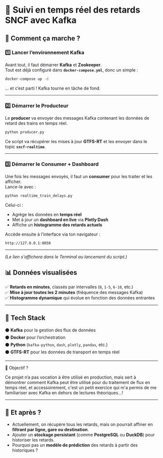 # 🚆 Suivi en temps réel des retards SNCF avec Kafka

## 🚀 Comment ça marche ?

### 1️⃣ Lancer l’environnement Kafka

Avant tout, il faut démarrer **Kafka** et **Zookeeper**.\
Tout est déjà configuré dans **`docker-compose.yml`**, donc un simple :

```bash
docker-compose up -d
```

... et c’est parti ! Kafka tourne en tâche de fond.

---

### 2️⃣ Démarrer le Producteur

Le **producer** va envoyer des messages Kafka contenant les données de retard des trains en temps réel.

```bash
python producer.py
```

Ce script va récupérer les mises à jour **GTFS-RT** et les envoyer dans le topic **`sncf-realtime`**.

---

### 3️⃣ Démarrer le Consumer + Dashboard

Une fois les messages envoyés, il faut un **consumer** pour les traiter et les afficher.\
Lance-le avec :

```bash
python realtime_train_delays.py
```

Celui-ci :

- Agrège les données en **temps réel**
- Met à jour un **dashboard en live** via **Plotly Dash**
- Affiche un **histogramme des retards actuels**

Accède ensuite à l’interface via ton navigateur :

```
http://127.0.0.1:8050
```

---
*(Le lien s'affichera dans le Terminal au lancement du script.)*


## 📊 Données visualisées

✅ **Retards en minutes**, classés par intervalles (`0`, `1-5`, `6-10`, etc.)\
✅ **Mise à jour toutes les 2 minutes** (fréquence des messages Kafka)\
✅ **Histogramme dynamique** qui évolue en fonction des données entrantes

---

## 🏢 Tech Stack

⚫ **Kafka** pour la gestion des flux de données\
⚫ **Docker** pour l’orchestration\
⚫ **Python** (`kafka-python`, `dash`, `plotly`, `pandas`, etc.)\
⚫ **GTFS-RT** pour les données de transport en temps réel

---

🎯 Objectif ?



Ce projet n’a pas vocation à être utilisé en production, mais sert à démontrer comment Kafka peut être utilisé pour du traitement de flux en temps réel, et accessoirement, c'est un petit exercice qui m'a permis de me familiariser avec Kafka en dehors de lectures théoriques...!

---

## 📒 Et après ?

- Actuellement, on récupère tous les retards, mais on pourrait affiner en **filtrant par ligne, gare ou destination**.
- Ajouter un **stockage persistant** (comme **PostgreSQL** ou **DuckDB**) pour historiser les retards.
- Pourquoi pas un **modèle de prédiction** des retards à partir des historiques ?

